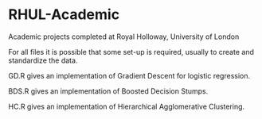 # RHUL-Academic
Academic projects completed at Royal Holloway, University of London

For all files it is possible that some set-up is required, usually to create and standardize the data. 

GD.R gives an implementation of Gradient Descent for logistic regression. 

BDS.R gives an implementation of Boosted Decision Stumps. 

HC.R gives an implementation of Hierarchical Agglomerative Clustering. 
